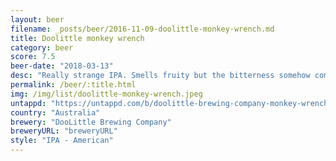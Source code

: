 ```yaml
---
layout: beer
filename: _posts/beer/2016-11-09-doolittle-monkey-wrench.md
title: Doolittle monkey wrench
category: beer
score: 7.5
beer-date: "2018-03-13"
desc: "Really strange IPA. Smells fruity but the bitterness somehow comes through as slightly sour. Has a very pleasant after taste"
permalink: /beer/:title.html
img: /img/list/doolittle-monkey-wrench.jpeg
untappd: "https://untappd.com/b/doolittle-brewing-company-monkey-wrench-ipa/2537205"
country: "Australia"
brewery: "DooLittle Brewing Company"
breweryURL: "breweryURL"
style: "IPA - American"
---
```


